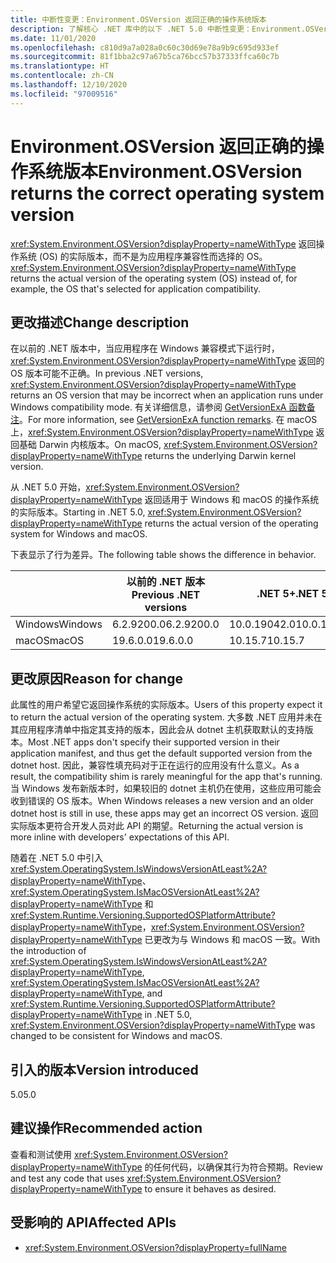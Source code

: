 ```yaml
---
title: 中断性变更：Environment.OSVersion 返回正确的操作系统版本
description: 了解核心 .NET 库中的以下 .NET 5.0 中断性变更：Environment.OSVersion 返回操作系统的实际版本而不是为应用程序兼容性选择的 OS。
ms.date: 11/01/2020
ms.openlocfilehash: c810d9a7a028a0c60c30d69e78a9b9c695d933ef
ms.sourcegitcommit: 81f1bba2c97a67b5ca76bcc57b37333ffca60c7b
ms.translationtype: HT
ms.contentlocale: zh-CN
ms.lasthandoff: 12/10/2020
ms.locfileid: "97009516"
---
```

# <a name="environmentosversion-returns-the-correct-operating-system-version"></a><span data-ttu-id="82a86-103">Environment.OSVersion 返回正确的操作系统版本</span><span class="sxs-lookup"><span data-stu-id="82a86-103">Environment.OSVersion returns the correct operating system version</span></span>

<span data-ttu-id="82a86-104"><xref:System.Environment.OSVersion?displayProperty=nameWithType> 返回操作系统 (OS) 的实际版本，而不是为应用程序兼容性而选择的 OS。</span><span class="sxs-lookup"><span data-stu-id="82a86-104"><xref:System.Environment.OSVersion?displayProperty=nameWithType> returns the actual version of the operating system (OS) instead of, for example, the OS that's selected for application compatibility.</span></span>

## <a name="change-description"></a><span data-ttu-id="82a86-105">更改描述</span><span class="sxs-lookup"><span data-stu-id="82a86-105">Change description</span></span>

<span data-ttu-id="82a86-106">在以前的 .NET 版本中，当应用程序在 Windows 兼容模式下运行时，<xref:System.Environment.OSVersion?displayProperty=nameWithType> 返回的 OS 版本可能不正确。</span><span class="sxs-lookup"><span data-stu-id="82a86-106">In previous .NET versions, <xref:System.Environment.OSVersion?displayProperty=nameWithType> returns an OS version that may be incorrect when an application runs under Windows compatibility mode.</span></span> <span data-ttu-id="82a86-107">有关详细信息，请参阅 [GetVersionExA 函数备注](/windows/win32/api/sysinfoapi/nf-sysinfoapi-getversionexa#remarks)。</span><span class="sxs-lookup"><span data-stu-id="82a86-107">For more information, see [GetVersionExA function remarks](/windows/win32/api/sysinfoapi/nf-sysinfoapi-getversionexa#remarks).</span></span> <span data-ttu-id="82a86-108">在 macOS 上，<xref:System.Environment.OSVersion?displayProperty=nameWithType> 返回基础 Darwin 内核版本。</span><span class="sxs-lookup"><span data-stu-id="82a86-108">On macOS, <xref:System.Environment.OSVersion?displayProperty=nameWithType> returns the underlying Darwin kernel version.</span></span>

<span data-ttu-id="82a86-109">从 .NET 5.0 开始，<xref:System.Environment.OSVersion?displayProperty=nameWithType> 返回适用于 Windows 和 macOS 的操作系统的实际版本。</span><span class="sxs-lookup"><span data-stu-id="82a86-109">Starting in .NET 5.0, <xref:System.Environment.OSVersion?displayProperty=nameWithType> returns the actual version of the operating system for Windows and macOS.</span></span>

<span data-ttu-id="82a86-110">下表显示了行为差异。</span><span class="sxs-lookup"><span data-stu-id="82a86-110">The following table shows the difference in behavior.</span></span>

|  | <span data-ttu-id="82a86-111">以前的 .NET 版本</span><span class="sxs-lookup"><span data-stu-id="82a86-111">Previous .NET versions</span></span> | <span data-ttu-id="82a86-112">.NET 5+</span><span class="sxs-lookup"><span data-stu-id="82a86-112">.NET 5+</span></span> |
|--|------------------------|---------|
| <span data-ttu-id="82a86-113">Windows</span><span class="sxs-lookup"><span data-stu-id="82a86-113">Windows</span></span> | <span data-ttu-id="82a86-114">6.2.9200.0</span><span class="sxs-lookup"><span data-stu-id="82a86-114">6.2.9200.0</span></span> | <span data-ttu-id="82a86-115">10.0.19042.0</span><span class="sxs-lookup"><span data-stu-id="82a86-115">10.0.19042.0</span></span> |
| <span data-ttu-id="82a86-116">macOS</span><span class="sxs-lookup"><span data-stu-id="82a86-116">macOS</span></span> | <span data-ttu-id="82a86-117">19.6.0.0</span><span class="sxs-lookup"><span data-stu-id="82a86-117">19.6.0.0</span></span> | <span data-ttu-id="82a86-118">10.15.7</span><span class="sxs-lookup"><span data-stu-id="82a86-118">10.15.7</span></span> |

## <a name="reason-for-change"></a><span data-ttu-id="82a86-119">更改原因</span><span class="sxs-lookup"><span data-stu-id="82a86-119">Reason for change</span></span>

<span data-ttu-id="82a86-120">此属性的用户希望它返回操作系统的实际版本。</span><span class="sxs-lookup"><span data-stu-id="82a86-120">Users of this property expect it to return the actual version of the operating system.</span></span> <span data-ttu-id="82a86-121">大多数 .NET 应用并未在其应用程序清单中指定其支持的版本，因此会从 dotnet 主机获取默认的支持版本。</span><span class="sxs-lookup"><span data-stu-id="82a86-121">Most .NET apps don't specify their supported version in their application manifest, and thus get the default supported version from the dotnet host.</span></span> <span data-ttu-id="82a86-122">因此，兼容性填充码对于正在运行的应用没有什么意义。</span><span class="sxs-lookup"><span data-stu-id="82a86-122">As a result, the compatibility shim is rarely meaningful for the app that's running.</span></span> <span data-ttu-id="82a86-123">当 Windows 发布新版本时，如果较旧的 dotnet 主机仍在使用，这些应用可能会收到错误的 OS 版本。</span><span class="sxs-lookup"><span data-stu-id="82a86-123">When Windows releases a new version and an older dotnet host is still in use, these apps may get an incorrect OS version.</span></span> <span data-ttu-id="82a86-124">返回实际版本更符合开发人员对此 API 的期望。</span><span class="sxs-lookup"><span data-stu-id="82a86-124">Returning the actual version is more inline with developers' expectations of this API.</span></span>

<span data-ttu-id="82a86-125">随着在 .NET 5.0 中引入 <xref:System.OperatingSystem.IsWindowsVersionAtLeast%2A?displayProperty=nameWithType>、<xref:System.OperatingSystem.IsMacOSVersionAtLeast%2A?displayProperty=nameWithType> 和 <xref:System.Runtime.Versioning.SupportedOSPlatformAttribute?displayProperty=nameWithType>，<xref:System.Environment.OSVersion?displayProperty=nameWithType> 已更改为与 Windows 和 macOS 一致。</span><span class="sxs-lookup"><span data-stu-id="82a86-125">With the introduction of <xref:System.OperatingSystem.IsWindowsVersionAtLeast%2A?displayProperty=nameWithType>, <xref:System.OperatingSystem.IsMacOSVersionAtLeast%2A?displayProperty=nameWithType>, and <xref:System.Runtime.Versioning.SupportedOSPlatformAttribute?displayProperty=nameWithType> in .NET 5.0, <xref:System.Environment.OSVersion?displayProperty=nameWithType> was changed to be consistent for Windows and macOS.</span></span>

## <a name="version-introduced"></a><span data-ttu-id="82a86-126">引入的版本</span><span class="sxs-lookup"><span data-stu-id="82a86-126">Version introduced</span></span>

<span data-ttu-id="82a86-127">5.0</span><span class="sxs-lookup"><span data-stu-id="82a86-127">5.0</span></span>

## <a name="recommended-action"></a><span data-ttu-id="82a86-128">建议操作</span><span class="sxs-lookup"><span data-stu-id="82a86-128">Recommended action</span></span>

<span data-ttu-id="82a86-129">查看和测试使用 <xref:System.Environment.OSVersion?displayProperty=nameWithType> 的任何代码，以确保其行为符合预期。</span><span class="sxs-lookup"><span data-stu-id="82a86-129">Review and test any code that uses <xref:System.Environment.OSVersion?displayProperty=nameWithType> to ensure it behaves as desired.</span></span>

## <a name="affected-apis"></a><span data-ttu-id="82a86-130">受影响的 API</span><span class="sxs-lookup"><span data-stu-id="82a86-130">Affected APIs</span></span>

- <xref:System.Environment.OSVersion?displayProperty=fullName>

<!--

### Category

Core .NET libraries

### Affected APIs

- `P:System.Environment.OSVersion`

-->
